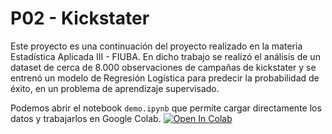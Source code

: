 # P02 - Kickstater

Este proyecto es una continuación del proyecto realizado en la materia Estadística Aplicada III - FIUBA. En dicho trabajo se realizó el análisis de un dataset de cerca de 8.000 observaciones de campañas de kickstater y se entrenó un modelo de Regresión Logística para predecir la probabilidad de éxito, en un problema de aprendizaje supervisado.

Podemos abrir el notebook `demo.ipynb` que permite cargar directamente los datos y trabajarlos en Google Colab. [![Open In Colab](https://colab.research.google.com/assets/colab-badge.svg)](https://colab.research.google.com/github/JuanCruzC97/p02-kickstarter/blob/main/demo.ipynb)
